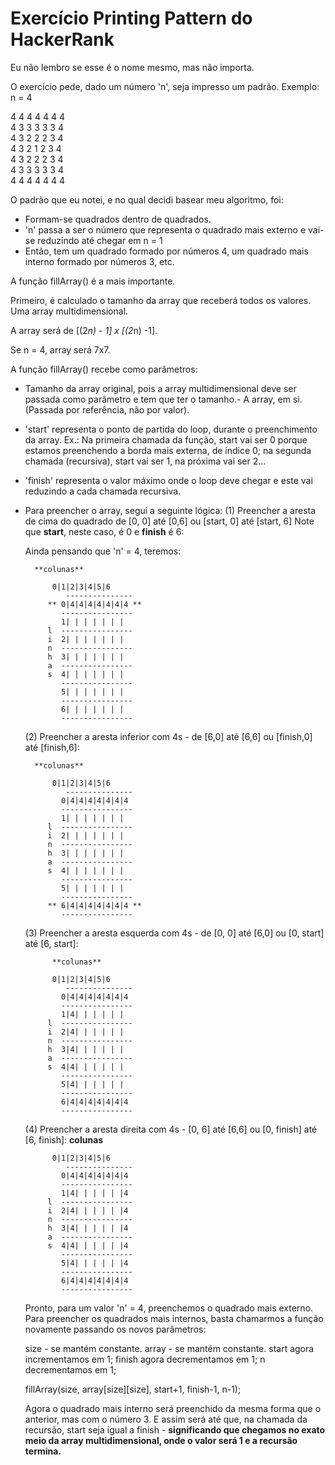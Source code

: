 # Exercício Printing Pattern do HackerRank

Eu não lembro se esse é o nome mesmo, mas não importa.

O exercício pede, dado um número 'n', seja impresso um padrão. Exemplo: n = 4

4 4 4 4 4 4 4  
4 3 3 3 3 3 4  
4 3 2 2 2 3 4  
4 3 2 1 2 3 4  
4 3 2 2 2 3 4  
4 3 3 3 3 3 4  
4 4 4 4 4 4 4  
  
O padrão que eu notei, e no qual decidi basear meu algoritmo, foi:

- Formam-se quadrados dentro de quadrados.
- 'n' passa a ser o número que representa o quadrado mais externo e vai-se reduzindo até chegar em n = 1
- Então, tem um quadrado formado por números 4, um quadrado mais interno formado por números 3, etc.

A função fillArray() é a mais importante.

Primeiro, é calculado o tamanho da array que receberá todos os valores. Uma array multidimensional.

A array será de [(2*n) - 1] x [(2*n) -1].

Se n = 4, array será 7x7.

A função fillArray() recebe como parâmetros:

- Tamanho da array original, pois a array multidimensional deve ser passada como parâmetro e tem que ter o tamanho.- A array, em si. (Passada por referência, não por valor).
- 'start' representa o ponto de partida do loop, durante o preenchimento da array. Ex.:
	Na primeira chamada da função, start vai ser 0 porque estamos preenchendo a borda mais externa,
	de índice 0; na segunda chamada (recursiva), start vai ser 1, na próxima vai ser 2...
- 'finish' representa o valor máximo onde o loop deve chegar e este vai reduzindo a cada chamada recursiva.

- Para preencher o array, segui a seguinte lógica:
	(1) Preencher a aresta de cima do quadrado de [0, 0] até [0,6] ou [start, 0] até [start, 6] 
	Note que **start**, neste caso, é 0 e **finish** é 6:

	Ainda pensando que 'n' = 4, teremos:
	
		**colunas**
		
        	0|1|2|3|4|5|6
               ---------------
           ** 0|4|4|4|4|4|4|4 **
              ----------------
              1| | | | | | | 
           l  ----------------
           i  2| | | | | | | 
           n  ----------------
           h  3| | | | | | | 
           a  ----------------
           s  4| | | | | | | 
              ----------------
              5| | | | | | | 
              ----------------
              6| | | | | | |
              ----------------
	
	(2) Preencher a aresta inferior com 4s - de [6,0] até [6,6] ou [finish,0] até [finish,6]:
	        
		**colunas**
		
        	0|1|2|3|4|5|6
               ---------------
              0|4|4|4|4|4|4|4
              ----------------
              1| | | | | | | 
           l  ----------------
           i  2| | | | | | | 
           n  ----------------
           h  3| | | | | | | 
           a  ----------------
           s  4| | | | | | | 
              ----------------
              5| | | | | | | 
              ----------------
           ** 6|4|4|4|4|4|4|4 **
              ----------------

	(3) Preencher a aresta esquerda com 4s - de [0, 0] até [6,0] ou [0, start] até [6, start]:

	        **colunas**

        	0|1|2|3|4|5|6
               ---------------
              0|4|4|4|4|4|4|4
              ----------------
              1|4| | | | | | 
           l  ----------------
           i  2|4| | | | | | 
           n  ----------------
           h  3|4| | | | | | 
           a  ----------------
           s  4|4| | | | | | 
              ----------------
              5|4| | | | | | 
              ----------------
              6|4|4|4|4|4|4|4 
              ----------------

	(4) Preencher a aresta direita com 4s - [0, 6] até [6,6] ou [0, finish] até [6, finish]:
	        **colunas**

        	0|1|2|3|4|5|6
               ---------------
              0|4|4|4|4|4|4|4
              ----------------
              1|4| | | | | |4 
           l  ----------------
           i  2|4| | | | | |4
           n  ----------------
           h  3|4| | | | | |4
           a  ----------------
           s  4|4| | | | | |4
              ----------------
              5|4| | | | | |4
              ----------------
              6|4|4|4|4|4|4|4 
              ----------------

	Pronto, para um valor 'n' = 4, preenchemos o quadrado mais externo.
	Para preencher os quadrados mais internos, basta chamarmos a função novamente passando os novos 
	parâmetros:

	size - se mantém constante.
	array - se mantém constante.
	start agora incrementamos em 1;
	finish agora decrementamos em 1;
	n decrementamos em 1;

	fillArray(size, array[size][size], start+1, finish-1, n-1);

	Agora o quadrado mais interno será preenchido da mesma forma que o anterior, mas com o número 3.
	E assim será até que, na chamada da recursão, start seja igual a finish - **significando que chegamos
	no exato meio da array multidimensional, onde o valor será 1 e a recursão termina.**
